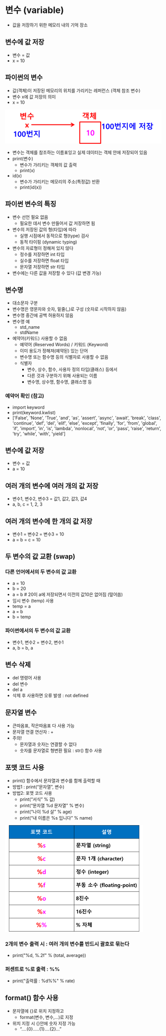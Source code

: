 # 변수 (variable)
- 값을 저장하기 위한 메모리 내의 기억 장소

## 변수에 값 저장
- 변수 = 값
- x = 10

## 파이썬의 변수
- 값(객체)이 저장된 메모리의 위치를 가리키는 레퍼런스 (객체 참조 변수)
- 변수 x에 값 저장의 의미
- x = 10

![python_variable](image/python_variable.png)

- 변수는 객체를 참조하는 이름표잉고 실제 데이터는 객체 안에 저장되어 있음
- print(변수) 
    - 변수가 가리키는 객체의 값 출력
    - print(x)
- id(x)
    - 변수가 가리키는 메모리의 주소(특정값) 반환
    - print(id(x))

## 파이썬 변수의 특징
- 변수 선언 필요 없음
    - 필요한 데서 변수 만들어서 값 저장하면 됨
- 변수의 저장된 값의 형(타입)에 따라 
    - 실행 시점에서 동적으로 형(type) 검사
    - 동적 타이핑 (dynamic typing)
- 변수의 자료형이 정해져 있지 않다
    - 정수를 저장하면 int 타입
    - 실수를 저장하면 float 타입
    - 문자열 저장하면 str 타입
- 변수에는 다른 값을 저장할 수 있다 (값 변경 가능)

## 변수명
- 대소문자 구분
- 변수명은 영문자와 숫자, 밑줄(_)로 구성 (숫자로 시작하지 않음)
- 변수명 중간에 공백 허용하지 않음 
- 변수명 예
    - std_name
    - stdName
- 예약어(키워드) 사용할 수 없음
     - 예약어 (Reserved Words) / 키워드 (Keyword)
    - 이미 용도가 정해져(예약된) 있는 단어
    - 변수명 또는 함수명 등의 식별자로 사용할  수 없음
    - 식별자
        - 변수, 상수, 함수, 사용자 정의 타입(클래스) 등에서
        - 다른 것과 구분하기 위해 사용되는 이름
        - 변수명, 상수명, 함수명, 클래스명 등

### 예약어 확인 (참고)
- import keyword
- print(keyword.kwlist)
- ['False', 'None', 'True', 'and', 'as', 'assert', 'async', 'await', 'break', 'class', 'continue', 'def', 'del', 'elif', 'else', 'except', 'finally', 'for', 'from', 'global', 'if', 'import', 'in', 'is', 'lambda', 'nonlocal', 'not', 'or', 'pass', 'raise', 'return', 'try', 'while', 'with', 'yield']

## 변수에 값 저장
- 변수 = 값
- a = 10

## 여러 개의 변수에 여러 개의 값 저장
- 변수1, 변수2, 변수3 = 값1, 값2, 값3, 값4
- a, b, c = 1, 2, 3

## 여러 개의 변수에 한 개의 값 저장
- 변수1 = 변수2 = 변수3 = 10
- a = b = c = 10

## 두 변수의 값 교환 (swap)
### 다른 언어에서의 두 변수의 값 교환
- a = 10
- b = 20
- a = b # 20이 a에 저장되면서 이전의 값10은 없어짐 (떺어씀)
- 임시 변수 (temp) 사용
- temp = a
- a = b
- b = temp

### 파이썬에서의 두 변수의 값 교환 
- 변수1, 변수2 = 변수2, 변수1
- a, b = b, a

## 변수 삭제
- del 명령어 사용
- del 변수
- del a
- 삭제 후 사용하면 오류 발생 : not defined

## 문자열 변수
- 큰따옴표, 작은따옴표 다 사용 가능
- 문자열 연결 연산자 : +
- 주의! 
    - 문자열과 숫자는 연결할 수 없다
    - 숫자를 문자열로 형변환 필요 : str() 함수 사용

## 포맷 코드 사용
- print() 함수에서 문자열과 변수를 함께 출력할 때 
- 방법1 : print(“문자열”, 변수)
- 방법2: 포맷 코드 사용
    - print(“서식” % 값)
    - print(“문자열 %d  문자열” % 변수)
    - print(“나이 %d  살” % age)
    - print(“내 이름은 %s  입니다” % name)

![format_code](image/format_code.png)

### 2개의 변수 출력 시 : 여러 개의 변수를 반드시 괄호로 묶는다
- print("%d, %.2f" % (total, average))

### 퍼센트로 %로 출력 : %%
- print("출력률 : %d%%" % rate)

## format() 함수 사용
- 문자열에 {}로 위치 지정하고
    - format(변수, 변수,...)로 지정
- 위치 지정 시 {}안에 숫자 지정 가능
    - “....{0}.....{1}....{2}...”